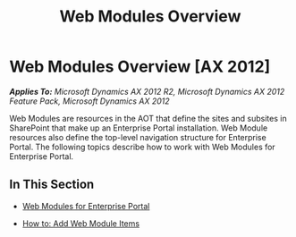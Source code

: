 ﻿---
title: Web Modules Overview
TOCTitle: Web Modules Overview
ms:assetid: f83d2eb9-c0d8-48cb-836a-4a28f5c32331
ms:mtpsurl: https://msdn.microsoft.com/en-us/library/Cc624296(v=AX.60)
ms:contentKeyID: 35246182
ms.date: 11/07/2012
mtps_version: v=AX.60
---

# Web Modules Overview [AX 2012]


_**Applies To:** Microsoft Dynamics AX 2012 R2, Microsoft Dynamics AX 2012 Feature Pack, Microsoft Dynamics AX 2012_

Web Modules are resources in the AOT that define the sites and subsites in SharePoint that make up an Enterprise Portal installation. Web Module resources also define the top-level navigation structure for Enterprise Portal. The following topics describe how to work with Web Modules for Enterprise Portal.

## In This Section

  - [Web Modules for Enterprise Portal](web-modules-for-enterprise-portal.md)  

  - [How to: Add Web Module Items](how-to-add-web-module-items.md)

